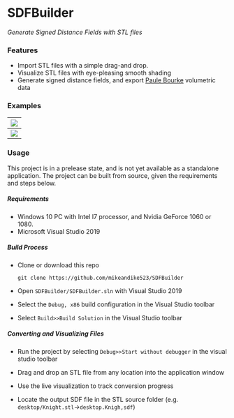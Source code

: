 # SDFBuilder

*Generate Signed Distance Fields with STL files*



### Features

- Import STL files with a simple drag-and drop.
- Visualize STL files with eye-pleasing smooth shading
- Generate signed distance fields, and export [Paule Bourke](http://paulbourke.net/dataformats/volumetric/#:~:text=Volume%20data%20format&text=A%20bit%20like%20the%20PPM,as%20having%20more%20header%20fields.) volumetric data



### Examples

| ![](D:\Projects\SDFBuilder\ReadmeFiles\screenshot_knight.png) |
| :----------------------------------------------------------: |
| ![](D:\Projects\SDFBuilder\ReadmeFiles\screenshot_helios.png) |

### Usage

This project is in a prelease state, and is not yet available as a standalone application. The project can be built from source, given the requirements and steps below.

##### Requirements

- Windows 10 PC with Intel I7 processor, and Nvidia GeForce 1060 or 1080.
- Microsoft Visual Studio 2019

##### Build Process

- Clone or download this repo

  ```
  git clone https://github.com/mikeandike523/SDFBuilder
  ```

- Open `SDFBuilder/SDFBuilder.sln` with Visual Studio 2019

- Select  the `Debug, x86` build configuration in the Visual Studio toolbar

- Select `Build>>Build Solution` in the Visual Studio toolbar

##### Converting and Visualizing Files

- Run the project by selecting `Debug>>Start without debugger` in the visual studio toolbar

- Drag and drop an STL file from any location into the application window

- Use the live visualization to track conversion progress

- Locate the output SDF file in the STL source folder (e.g. `desktop/Knight.stl`→`desktop.Knigh,sdf`)

  